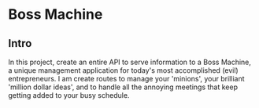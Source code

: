 # Boss Machine

## Intro

In this project, create an entire API to serve information to a Boss Machine, a unique management application for today's most accomplished (evil) entrepreneurs. I am create routes to manage your 'minions', your brilliant 'million dollar ideas', and to handle all the annoying meetings that keep getting added to your busy schedule.

